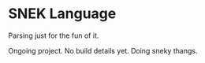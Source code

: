 # SNEK Language 

Parsing just for the fun of it. 

Ongoing project. No build details yet. Doing sneky thangs.
